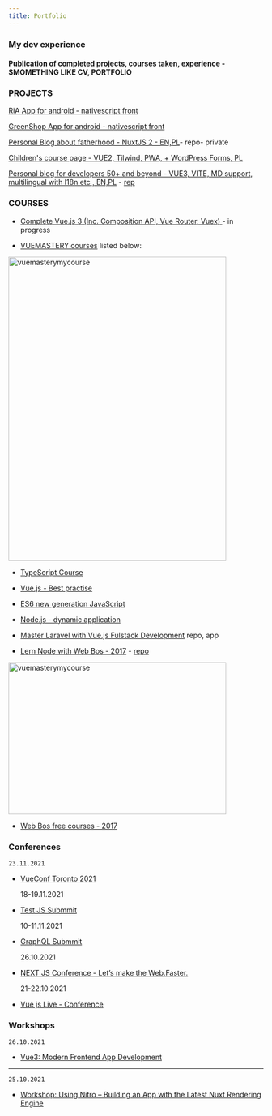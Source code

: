 ```yaml
---
title: Portfolio
---
```


<div class="text-center">
  <!-- You can use Vue components inside markdown -->
  <carbon:portfolio class="text-orange-600 text-4xl -mb-6 m-auto" />
  <h3>My dev experience</h3>
  <h4>Publication of completed projects, courses taken, experience - SMOMETHING LIKE CV, PORTFOLIO</h4>
</div>

### PROJECTS

[RiA App for android - nativescript front](https://play.google.com/store/apps/details?id=org.nativescript.vue.ria&pcampaignid=pcampaignidMKT-Other-global-all-co-prtnr-py-PartBadge-Mar2515-1)

[GreenShop App for android - nativescript front](https://play.google.com/store/apps/details?id=pl.shop.green.app)

[Personal Blog about fatherhood - NuxtJS 2 - EN,PL](https://www.jestemojcem.pl/)- repo- private

[Children's course page - VUE2, Tilwind, PWA, + WordPress Forms, PL ](https://m27edu.50p.dev/)

[Personal blog for developers 50+ and beyond - VUE3, VITE, MD support, multilingual with I18n etc , EN,PL](https://50p.dev/) - [rep](https://github.com/andrzejrumak/50dev)


### COURSES

- [Complete Vue.js 3 (Inc. Composition API, Vue Router, Vuex)
](https://www.udemy.com/course/complete-vuejs-3-crash-course-composition-api-vue-router-vuex/) - in progress

- [VUEMASTERY courses](https://www.vuemastery.com/) listed below:

<img src="/vuemasterymycourse.png" alt="vuemasterymycourse" style="height: 600px; width:430px;"/>

- [TypeScript Course](https://platforma.strefakursow.pl/p/certificate/hash/te3xsootqj4800gsk8wwks4ccw0s4og)

- [Vue.js - Best practise](https://www.udemy.com/certificate/UC-5c311cad-8c14-4b54-9d7d-b2d41031079e/)


- [ES6 new generation JavaScript](https://platforma.strefakursow.pl/p/certificate/hash/8glmo4qkdr0gw8c48c40skg0w0scccs)

- [Node.js - dynamic application](https://platforma.strefakursow.pl/p/certificate/hash/b6x2s942gkoogogksgwgg8gwo44okk4)

- [Master Laravel with Vue.js Fulstack Development](https://udemy-certificate.s3.amazonaws.com/pdf/UC-f3b6c734-6816-4d17-bd4a-36fb932cd764.pdf) repo, app

- [Lern Node with Web Bos - 2017](https://learnnode.com/) - [repo](https://github.com/andrzejrumak/AR-Learn-Node)

<img src="/wes.png" alt="vuemasterymycourse" style="height: 300px; width:430px;"/>

- [Web Bos free courses - 2017](https://wesbos.com/courses)


### Conferences

    23.11.2021

- [VueConf Toronto 2021](https://www.vuetoronto.com) 


    18-19.11.2021

- [Test JS Submmit](https://www.testjssummit.com/)

    10-11.11.2021

- [GraphQL Submmit](https://summit.graphql.com/)

    26.10.2021

- [NEXT JS Conference - Let’s make the Web.Faster.](https://nextjs.org/conf)   


    21-22.10.2021

- [Vue js Live - Conference](https://vuejslive.com/) 


### Workshops



    26.10.2021

- [Vue3: Modern Frontend App Development](https://vuejslive.com/workshops-3h)


----

    25.10.2021

- [Workshop: Using Nitro – Building an App with the Latest Nuxt Rendering Engine](https://vuejslive.com/workshops-3h)